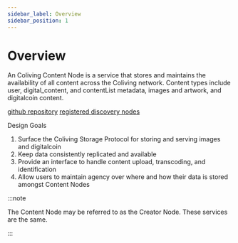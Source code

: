 ```yaml
---
sidebar_label: Overview
sidebar_position: 1
---
```


# Overview

An Coliving Content Node is a service that stores and maintains the availability of all content across the Coliving network.
Content types include user, digital_content, and contentList metadata, images and artwork, and digitalcoin content.

[github repository](https://github.com/dgc-network/coliving-protocol/tree/master/content-node)
[registered discovery nodes](https://dashboard.coliving.lol/#/services/content-node)

Design Goals

1. Surface the Coliving Storage Protocol for storing and serving images and digitalcoin
2. Keep data consistently replicated and available
3. Provide an interface to handle content upload, transcoding, and identification
4. Allow users to maintain agency over where and how their data is stored amongst Content Nodes

:::note

The Content Node may be referred to as the Creator Node. These services are the same.

:::